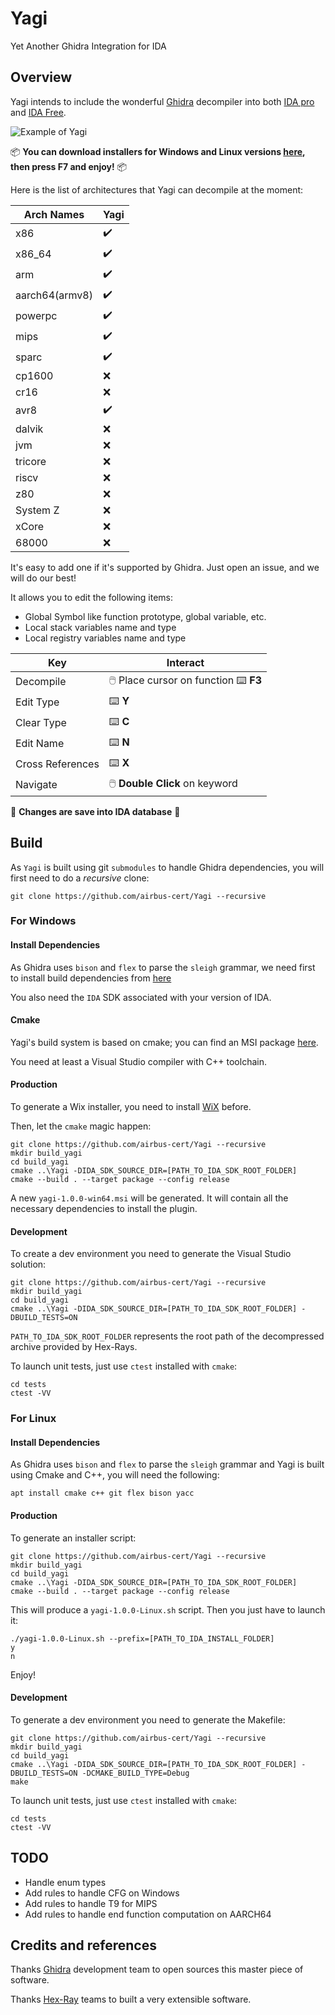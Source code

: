 # Yagi

Yet Another Ghidra Integration for IDA

## Overview

Yagi intends to include the wonderful [Ghidra](https://github.com/NationalSecurityAgency/ghidra) decompiler into both [IDA pro](https://hex-rays.com/ida-pro/) and [IDA Free](https://hex-rays.com/ida-free/).

![Example of Yagi](.img/yagi.gif)

:package: **You can download installers for Windows and Linux versions [here](https://github.com/airbus-cert/Yagi/releases), then press F7 and enjoy!** :package:

Here is the list of architectures that Yagi can decompile at the moment:

|Arch Names|Yagi|
|----------|-----------|
|x86|✔️|
|x86_64|✔️|
|arm|✔️|
|aarch64(armv8)|✔️|
|powerpc|✔️|
|mips|✔️|
|sparc|✔️|
|cp1600|❌|
|cr16|❌|
|avr8|✔️|
|dalvik|❌|
|jvm|❌|
|tricore|❌|
|riscv|❌|
|z80|❌|
|System Z|❌|
|xCore|❌|
|68000|❌|

It's easy to add one if it's supported by Ghidra. Just open an issue, and we will do our best!

It allows you to edit the following items:
* Global Symbol like function prototype, global variable, etc.
* Local stack variables name and type
* Local registry variables name and type

|Key|Interact|
|----------|-----------|
|Decompile| :computer_mouse: Place cursor on function :keyboard: **F3** |
|Edit Type| :keyboard: **Y** |
|Clear Type| :keyboard: **C** |
|Edit Name| :keyboard: **N** |
|Cross References| :keyboard: **X** |
|Navigate| :computer_mouse: **Double Click** on keyword |

:floppy_disk: **Changes are save into IDA database** :floppy_disk:

## Build

As `Yagi` is built using git `submodules` to handle Ghidra dependencies, you will first need to do a *recursive* clone:

```
git clone https://github.com/airbus-cert/Yagi --recursive
```

### For Windows

#### Install Dependencies

As Ghidra uses `bison` and `flex` to parse  the `sleigh` grammar, we need first to install build dependencies from [here](https://github.com/lexxmark/winflexbison/releases/)

You also need the `IDA` SDK associated with your version of IDA.

#### Cmake

Yagi's build system is based on cmake; you can find an MSI package [here](https://github.com/Kitware/CMake/releases/).

You need at least a Visual Studio compiler with C++ toolchain.

#### Production

To generate a Wix installer, you need to install [WiX](https://github.com/wixtoolset/wix3/releases) before.

Then, let the `cmake` magic happen:

```
git clone https://github.com/airbus-cert/Yagi --recursive
mkdir build_yagi
cd build_yagi
cmake ..\Yagi -DIDA_SDK_SOURCE_DIR=[PATH_TO_IDA_SDK_ROOT_FOLDER]
cmake --build . --target package --config release
```

A new `yagi-1.0.0-win64.msi` will be generated. It will contain all the necessary dependencies to install the plugin.

#### Development

To create a dev environment you need to generate the Visual Studio solution:

```
git clone https://github.com/airbus-cert/Yagi --recursive
mkdir build_yagi
cd build_yagi
cmake ..\Yagi -DIDA_SDK_SOURCE_DIR=[PATH_TO_IDA_SDK_ROOT_FOLDER] -DBUILD_TESTS=ON
```

`PATH_TO_IDA_SDK_ROOT_FOLDER` represents the root path of the decompressed archive provided by Hex-Rays.

To launch unit tests, just use `ctest` installed with `cmake`:

```
cd tests
ctest -VV
```

### For Linux

#### Install Dependencies

As Ghidra uses `bison` and `flex` to parse  the `sleigh` grammar and Yagi is built using Cmake and C++, you will need the following:

```
apt install cmake c++ git flex bison yacc
```

#### Production

To generate an installer script:

```
git clone https://github.com/airbus-cert/Yagi --recursive
mkdir build_yagi
cd build_yagi
cmake ..\Yagi -DIDA_SDK_SOURCE_DIR=[PATH_TO_IDA_SDK_ROOT_FOLDER]
cmake --build . --target package --config release
```

This will produce a `yagi-1.0.0-Linux.sh` script. Then you just have to launch it:

```
./yagi-1.0.0-Linux.sh --prefix=[PATH_TO_IDA_INSTALL_FOLDER]
y
n
```

Enjoy!

#### Development

To generate a dev environment you need to generate the Makefile:

```
git clone https://github.com/airbus-cert/Yagi --recursive
mkdir build_yagi
cd build_yagi
cmake ..\Yagi -DIDA_SDK_SOURCE_DIR=[PATH_TO_IDA_SDK_ROOT_FOLDER] -DBUILD_TESTS=ON -DCMAKE_BUILD_TYPE=Debug
make
```

To launch unit tests, just use `ctest` installed with `cmake`:

```
cd tests
ctest -VV
```

## TODO

* Handle enum types
* Add rules to handle CFG on Windows
* Add rules to handle T9 for MIPS
* Add rules to handle end function computation on AARCH64

## Credits and references

Thanks [Ghidra](https://ghidra-sre.org/) development team to open sources this master piece of software.

Thanks [Hex-Ray](https://hex-rays.com/) teams to built a very extensible software.
